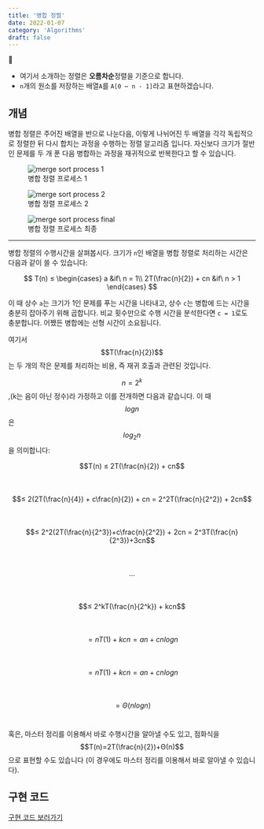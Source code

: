 ```yaml
---
title: '병합 정렬'
date: 2022-01-07
category: 'Algorithms'
draft: false
---
```


📢

- 여기서 소개하는 정렬은 **오름차순**정렬을 기준으로 합니다.
- `n`개의 원소를 저장하는 배열`A`를 `A[0 ⋯ n - 1]`라고 표현하겠습니다.

## 개념

병합 정렬은 주어진 배열을 반으로 나눈다음, 이렇게 나뉘어진 두 배열을 각각 독립적으로 정렬한 뒤 다시 합치는 과정을 수행하는 정렬 알고리즘 입니다. 자신보다 크기가 절반인 문제를 두 개 푼 다음 병합하는 과정을 재귀적으로 반복한다고 할 수 있습니다.

<figure>
    <img src="https://cdn.jsdelivr.net/gh/jaehyeon48/jaehyeon48.github.io@master/assets/images/algorithms/sorting/merge-sort/merge_sort_process_1.png" alt="merge sort process 1" />
    <figcaption>병합 정렬 프로세스 1</figcaption>
</figure>

<figure>
    <img src="https://cdn.jsdelivr.net/gh/jaehyeon48/jaehyeon48.github.io@master/assets/images/algorithms/sorting/merge-sort/merge_sort_process_2.png" alt="merge sort process 2" />
    <figcaption>병합 정렬 프로세스 2</figcaption>
</figure>

<figure>
    <img src="https://cdn.jsdelivr.net/gh/jaehyeon48/jaehyeon48.github.io@master/assets/images/algorithms/sorting/merge-sort/merge_sort_process_final.png" alt="merge sort process final" />
    <figcaption>병합 정렬 프로세스 최종</figcaption>
</figure>

<hr />

병합 정렬의 수행시간을 살펴봅시다. 크기가 `n`인 배열을 병합 정렬로 처리하는 시간은 다음과 같이 쓸 수 있습니다:

$$
  T(n) ≤
  \begin{cases}
    a &if\ n = 1\\
    2T(\frac{n}{2}) + cn &if\ n > 1
  \end{cases}
$$

이 때 상수 `a`는 크기가 1인 문제를 푸는 시간을 나타내고, 상수 `c`는 병합에 드는 시간을 충분히 잡아주기 위해 곱합니다. 비교 횟수만으로 수행 시간을 분석한다면 `c = 1`로도 충분합니다. 어쨌든 병합에는 선형 시간이 소요됩니다.

여기서 $$T(\frac{n}{2})$$는 두 개의 작은 문제를 처리하는 비용, 즉 재귀 호출과 관련된 것입니다.

$$n = 2^k$$,(k는 음이 아닌 정수)라 가정하고 이를 전개하면 다음과 같습니다. 이 때 $$logn$$은 $$log_2n$$을 의미합니다:

$$T(n) ≤ 2T(\frac{n}{2}) + cn$$<br />
&nbsp;&nbsp;&nbsp;&nbsp;&nbsp;&nbsp;&nbsp;&nbsp;&nbsp;&nbsp;$$≤ 2(2T(\frac{n}{4}) + c\frac{n}{2}) + cn = 2^2T(\frac{n}{2^2}) + 2cn$$<br />
&nbsp;&nbsp;&nbsp;&nbsp;&nbsp;&nbsp;&nbsp;&nbsp;&nbsp;&nbsp;$$≤ 2^2(2T(\frac{n}{2^3})+c\frac{n}{2^2}) + 2cn = 2^3T(\frac{n}{2^3})+3cn$$<br />
&nbsp;&nbsp;&nbsp;&nbsp;&nbsp;&nbsp;&nbsp;&nbsp;&nbsp;&nbsp;$$...$$<br />
&nbsp;&nbsp;&nbsp;&nbsp;&nbsp;&nbsp;&nbsp;&nbsp;&nbsp;&nbsp;$$≤ 2^kT(\frac{n}{2^k}) + kcn$$<br />
&nbsp;&nbsp;&nbsp;&nbsp;&nbsp;&nbsp;&nbsp;&nbsp;&nbsp;&nbsp;$$=nT(1)+kcn = an+cnlogn$$<br />
&nbsp;&nbsp;&nbsp;&nbsp;&nbsp;&nbsp;&nbsp;&nbsp;&nbsp;&nbsp;$$=nT(1)+kcn = an+cnlogn$$<br />
&nbsp;&nbsp;&nbsp;&nbsp;&nbsp;&nbsp;&nbsp;&nbsp;&nbsp;&nbsp;$$=Θ(nlogn)$$<br />

혹은, 마스터 정리를 이용해서 바로 수행시간을 알아낼 수도 있고, 점화식을 $$T(n)=2T(\frac{n}{2})+Θ(n)$$으로 표현할 수도 있습니다 (이 경우에도 마스터 정리를 이용해서 바로 알아낼 수 있습니다).

## 구현 코드

[구현 코드 보러가기](https://github.com/jaehyeon48/ds-and-algo/tree/main/src/algorithms/sorting/mergeSort)
